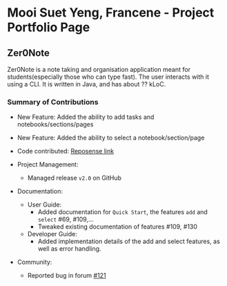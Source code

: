 # Mooi Suet Yeng, Francene - Project Portfolio Page

## Zer0Note
Zer0Note is a note taking and organisation application meant for students(especially those who can type fast).
The user interacts with it using a CLI. It is written in Java, and has about ?? kLoC.

### Summary of Contributions
- New Feature: Added the ability to add tasks and notebooks/sections/pages
- New Feature: Added the ability to select a notebook/section/page
- Code contributed: [Reposense link](https://nus-cs2113-ay2021s1.github.io/tp-dashboard/#breakdown=true&search=chuckiex3&sort=groupTitle&sortWithin=title&since=2020-09-27&timeframe=commit&mergegroup=&groupSelect=groupByRepos&checkedFileTypes=docs~functional-code~test-code~other&tabOpen=true&tabType=authorship&tabAuthor=chuckiex3&tabRepo=AY2021S1-CS2113T-T12-3%2Ftp%5Bmaster%5D&authorshipIsMergeGroup=false&authorshipFileTypes=docs~functional-code~test-code~other)
- Project Management:
  - Managed release `v2.0` on GitHub
- Documentation:
    - User Guide:
        - Added documentation for `Quick Start`, the features `add` and `select` #69, #109,...
        - Tweaked existing documentation of features #109, #130
    - Developer Guide:
        - Added implementation details of the add and select features, as well as error handling.

- Community:
  - Reported bug in forum [#121](https://github.com/nus-cs2113-AY2021S1/forum/issues/121)
